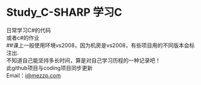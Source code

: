 # Study_C-SHARP 学习C
日常学习C#的代码<br>
或者c#的作业<br>
##课上一般使用环境vs2008，因为机房是vs2008，有些项目用的不同版本会标注出.<br>
不知道自己能坚持多长时间，算是对自己学习历程的一种记录吧！<br>
此github项目与coding项目同步更新<br>
Email：i@mezzp.com
